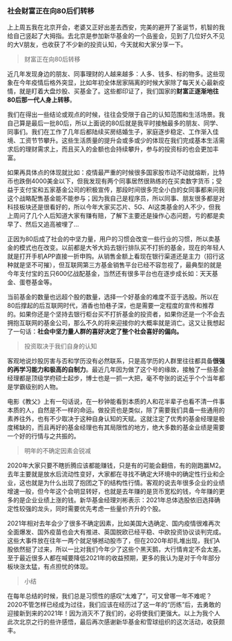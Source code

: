 ### 社会财富正在向80后们转移

上上周五我在北京开会，老婆又正好出差去西安，完美的避开了圣诞节，机智的我给自己竖起了大拇指。去北京是参加新华基金的一个品鉴会，见到了几位好久不见的大V朋友，也收获了不少新的投资认知，今天就和大家分享一下。

> 财富正在向80后转移

近几年发现身边的朋友、同事理财的人越来越多：人多、钱多、标的物多。这些现象在今年疫情后格外突显，比如年初全体居家隔离的时候大家除了每天关心最新疫情，就是盯着大盘炒股、买基金了。这些都印证了，我们国家的**财富正逐渐地往80后那一代人身上转移**。

我们在得出一些结论或观点的时候，往往会受限于自己的认知范围和生活场景。我自己算是最后一批80后，所以上面说的80后就是我平时接触最多的朋友、同学、同事们。我们在工作了几年后都陆续买房结婚生子，家庭逐步稳定、工作渐入佳境、工资节节攀升。这些生活质量的提升会或多或少的体现在我们完成基本生活需求后的理财需求上，而且买入的金额也会持续攀升，参与的投资标的也会更加丰富。

如果再具体点的体现就比如：疫情最严重的时候很多国家股市动不动就熔断，比特币也跌倒4000美金以下，但我发现有两个同事居然很熟练的在买卖数字货币；受益于支付宝和五家基金公司的积极宣传，那段时间很多完全小白的女同事都来问我这个战略配售基金能不能参与；因为我自己是程序员，所以同事、朋友很多都是对科技板块还是很看好的，所以今年大家买芯片、5G、AI这类基金的人不少，但我上周问了几个人后知道大家有赚有赔，了解下主要还是操作心态问题，亏的都是卖早了、然后又追高被埋了...

正因为80后成了社会的中坚力量，用户的习惯会改变一些行业的习惯，所以卖基金的模式也在改变。以前都是大爷大妈去银行排队买不打折的基金，现在的年轻人就是打开手机APP直接一折申购。从销售金额上看现在银行渠道还是主力（招行这种就是坚不可摧），但互联网第三方基金销售平台已经不容忽视了，最典型的就是今年支付宝的五只600亿战配基金，当然还有很多平台也在逐步成长如：天天基金、蛋卷基金等。

当前基金的数量也远超个股的数量，选择一个好基金的难度不亚于选股。所以在80后撑起的后互联网时代，酒香也怕巷子深，也是需要一定程度的宣传和推荐的。如果你还是个坚持去银行柜台买不打折基金的投资者，如果你还是一个不会去拥抱互联网的基金公司，那么不久的将来迎接你的大概率就是消亡。这又让我想起了一句话：**社会中坚力量人群的喜好决定了整个社会喜好的偏向。**

> 投资取决于我们自身的认知

客观地说炒股厉害与否和学历没有必然联系，只是高学历的人群里往往都具备**很强的再学习能力和极高的自制力**。最近几年因为做了这个号的缘故，接触了一些基金经理都是顶级学府硕士起步，博士也是一抓一大把，毫不夸张的说近乎个个当年都是学霸级别的人物。

电影《教父》上有一句话说，在一秒钟能看到本质的人和花半辈子也看不清一件事本质的人，自然是不一样的命运。做投资也是类似，除了需要我们具备一些通用的素养往外，也有不少取决于这种自身认知的天赋。这就注定了优秀的基金经理是极度稀缺的，而且再好的基金经理也有其局限性的地方，绝大多数的基金业绩是需要一个好的行情与之共振的。

> 明年的不确定因素会锐减

2020年大家只要不瞎折腾应该都能赚钱，只是有的可能会翻倍，有的刚跑赢M2。去年主要就是放水后流动性变好，大家都在寻找不确定大环境中的确定性行业和企业，这也就是为什么出现了抱团之下的结构性行情。客观的说去年很多企业的业绩增速一般，但今年这个会明显转好，也就是去年赚的是货币宽松的钱，今年赚的更多的是企业业绩上涨的钱。新华基金经理刘彬表示：2021年总体选股依旧选择确定性较强的龙头，同时需要优先考虑一些量价齐升的个股。

2021年相对去年会少了很多不确定因素，比如美国大选确定、国内疫情很难再次全面爆发、国外疫苗也会大有推进、英国脱欧已经平稳、中欧投资协议谈判完成。这些大事件放在往年一两个就足够撼动股市了，但在2020年却扎堆出现，我们A股依然挺了过来，所以一比对我们今年少了这些个黑天鹅，大行情肯定不会太差。至于最近很多人都在喊要降低2021年的收益预期，更多的我认为是对于今年部分板块涨太猛，有点担忧的体现。

> 小结

在每年总结的时候，我们总是习惯性的感叹“太难了”，可又曾哪一年不难呢？2020不管怎样已经成为过往，我们应该在经历过了这一年的“历练”后，去勇敢的迎接新到来的2021年！因为消灭不了我们的，必将使我们更强大。以上为我个人此次北京之行的些许感悟，最后再次感谢新华基金和雪球组织的这次活动，收获颇丰。

